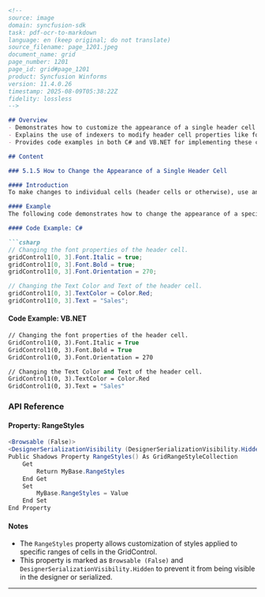 ```markdown
<!--
source: image
domain: syncfusion-sdk
task: pdf-ocr-to-markdown
language: en (keep original; do not translate)
source_filename: page_1201.jpeg
document_name: grid
page_number: 1201
page_id: grid#page_1201
product: Syncfusion Winforms
version: 11.4.0.26
timestamp: 2025-08-09T05:38:22Z
fidelity: lossless
-->

## Overview
- Demonstrates how to customize the appearance of a single header cell in a GridControl.
- Explains the use of indexers to modify header cell properties like font, text color, and text orientation.
- Provides code examples in both C# and VB.NET for implementing these changes.

## Content

### 5.1.5 How to Change the Appearance of a Single Header Cell

#### Introduction
To make changes to individual cells (header cells or otherwise), use an indexer on the GridControl. In a GridControl with the default headers, the column headers are row zero and the row headers are column zero. Below is the code that will change a column header.

#### Example
The following code demonstrates how to change the appearance of a specific header cell.

#### Code Example: C#

```csharp
// Changing the font properties of the header cell.
gridControl1[0, 3].Font.Italic = true;
gridControl1[0, 3].Font.Bold = true;
gridControl1[0, 3].Font.Orientation = 270;

// Changing the Text Color and Text of the header cell.
gridControl1[0, 3].TextColor = Color.Red;
gridControl1[0, 3].Text = "Sales";
```

#### Code Example: VB.NET

```vb
// Changing the font properties of the header cell.
GridControl1(0, 3).Font.Italic = True
GridControl1(0, 3).Font.Bold = True
GridControl1(0, 3).Font.Orientation = 270

// Changing the Text Color and Text of the header cell.
GridControl1(0, 3).TextColor = Color.Red
GridControl1(0, 3).Text = "Sales"
```

### API Reference

#### Property: RangeStyles
```csharp
<Browsable (False)>
<DesignerSerializationVisibility (DesignerSerializationVisibility.Hidden)>
Public Shadows Property RangeStyles() As GridRangeStyleCollection
    Get
        Return MyBase.RangeStyles
    End Get
    Set
        MyBase.RangeStyles = Value
    End Set
End Property
```

#### Notes
- The `RangeStyles` property allows customization of styles applied to specific ranges of cells in the GridControl.
- This property is marked as `Browsable (False)` and `DesignerSerializationVisibility.Hidden` to prevent it from being visible in the designer or serialized.

---

<!-- tags: [winforms, gridcontrol, headercell, customization, font, textcolor, textorientation, rangestyles] keywords: [gridcontrol, column header, row header, font customization, text color, text orientation] -->
```